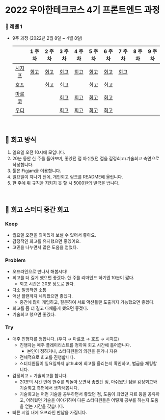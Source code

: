 # 2022 우아한테크코스 4기 프론트엔드 과정


### 🧡 레벨 1
- 9주 과정 (2022년 2월 8일 ~ 4월 8일)

  |       |  1 주차  |  2 주차   |  3 주차  |  4 주차  |   5 주차   |    6 주차    |    7 주차    |    8 주차    |    9 주차    |
  | :----------: | :------: | :------: | :-----: | :---: | :--------------: | :---------: | :---------: | :---------: | :---------: |
  | [시지프](https://github.com/euijinkk) | [회고](https://happysisyphe.tistory.com/20) | [회고](https://happysisyphe.tistory.com/23) | [회고](https://happysisyphe.tistory.com/25) | [회고](https://happysisyphe.tistory.com/27) | [회고](https://happysisyphe.tistory.com/28) | [회고](https://happysisyphe.tistory.com/30) | [회고](https://happysisyphe.tistory.com/32) |  |  |
  | [호프](https://github.com/moonheekim0118) |  | [회고](https://velog.io/@moonheekim0118/2022.2.142022.2.20-%ED%9A%8C%EA%B3%A0)  | [회고](https://velog.io/@moonheekim0118/2022.02.212022.02.27-%ED%9A%8C%EA%B3%A0) |  | [회고](https://velog.io/@moonheekim0118/2022.03.072022.03.13-%ED%9A%8C%EA%B3%A0)| [회고](https://velog.io/@moonheekim0118/2022.03.142022.03.20-%ED%9A%8C%EA%B3%A0) |   |  |  |
  | [마르코](https://github.com/wonsss) |  |  | [회고](https://velog.io/@jangws/%EC%9A%B0%ED%85%8C%EC%BD%94-2%EC%9B%94-%EB%84%B7%EC%A7%B8-%EC%A3%BC-%ED%9A%8C%EA%B3%A0) |[회고](https://velog.io/@jangws/%ED%9A%8C%EA%B3%A0-%EC%9A%B0%ED%85%8C%EC%BD%94-4%EC%A3%BC%EC%B0%A8) |[회고](https://velog.io/@jangws/%ED%9A%8C%EA%B3%A0-%EC%9A%B0%ED%85%8C%EC%BD%94-5%EC%A3%BC%EC%B0%A8) |[회고](https://velog.io/@jangws/%ED%9A%8C%EA%B3%A0-%EC%9A%B0%ED%85%8C%EC%BD%94-6%EC%A3%BC%EC%B0%A8)|   |  |  |
  | [우디](https://github.com/greenblues1190) |  |  | [회고](https://woojeongmin.com/2022/retrospective/weekly-1/) | [회고](https://woojeongmin.com/2022/retrospective/weekly-2/) | [회고](https://woojeongmin.com/2022/retrospective/weekly-3/) | [회고](https://woojeongmin.com/2022/retrospective/weekly-4/) |   |  |  |

<br/>

## 💛 회고 방식
1. 일요일 오전 10시에 모입니다.
2. 20분 동안 한 주를 돌아보며, 좋았던 점 아쉬웠던 점을 감정회고/기술회고 측면으로 작성합니다.
3. 툴은 Figjam을 이용합니다.
4. 일요일이 지나기 전에, 개인회고 링크를 README에 올립니다.
5. 한 주에 위 규칙을 지키지 못 할 시 5000원의 벌금을 냅니다.


<br/>


## 💙 회고 스터디 중간 회고

### Keep

- 월요일 오전을 의미있게 보낼 수 있어서 좋아요.
- 감정적인 회고를 유지했으면 좋겠어요.
- 고민을 나누면서 많은 도움을 얻었다.

 

### Problem

- 오프라인으로 만나서 해봅시다!
- 회고를 더 길게 했으면 좋겠다. 한 주를 리마인드 하기엔 10분이 짧다.
    - 회고 시간은 20분 정도로 한다.
- 다소 일방적인 소통
- 액션 플랜까지 세워봤으면 좋겠다.
    - 중간에 많이 개입하고, 질문하여 서로 액션플랜 도출까지 가능했으면 좋겠다.
- 회고를 좀 더 길고 다채롭게 했으면 좋겠다. 
- 기술회고 했으면 좋겠다.

### Try

- 매주 진행자를 정합니다. (우디 → 마르코 → 호프 → 시지프)
    - 진행자는 매주 플레이리스트를 정하여 회고 시간에 틀어줍니다.
        - 본인이 정하거나, 스터디원들의 의견을 듣거나 자유
    - 전체적으로 회고를 진행합니다.
    - 스터디원들이 일요일까지 github에 회고를 올리는지 확인하고, 벌금을 체킹합니다.
- 감정회고 + 기술회고를 합니다.
    - 20분의 시간 안에 한주를 되돌아 보면서 좋았던 점, 아쉬웠던 점을 감정회고와 기술회고 측면에서 생각해봅니다.
    - 기술회고는 어떤 기술을 공부하면서 좋았던 점, 도움이 되었던 자료 등을 공유하고, 어려웠던 기술을 이야기하며 다른 스터디원들은 어떻게 공부를 하는지 도움을 얻는 시간을 갖습니다.
- 빠른 시일 내에 오프라인 만남을 가집니다.
